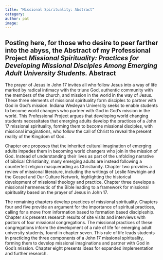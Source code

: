```yaml
---
title: "Missional Spirituality: Abstract"
category:
author: pat
image: 
---
```

Posting here, for those who desire to peer farther into the abyss, the Abstract of my Professional Project&nbsp;<em>Missional Spirituality: Practices for Developing Missional Disciples Among Emerging Adult University Students.</em>
<strong>Abstract</strong>
----
The prayer of Jesus in John 17 invites all who follow Jesus into a way of life marked by radical intimacy with the triune God, authentic community with the members of the church, and mission in the world in the way of Jesus. These three elements of missional spirituality form disciples to partner with God in God’s mission. Indiana Wesleyan University seeks to enable students to become world changers who partner with God in God’s mission in the world. This Professional Project argues that developing world changing students necessitates that emerging adults develop the practices of a John 17 missional spirituality, forming them to become missional disciples, with missional imaginations, who follow the call of Christ to reveal the present reality of the Kingdom of God.

Chapter one proposes that the inherited cultural imagination of emerging adults impedes them in becoming world changers who join in the mission of God. Instead of understanding their lives as part of the unfolding narrative of biblical Christianity, many emerging adults are instead following a counterfeit religion masquerading as Christianity. Chapter two provides a review of missional literature, including the writings of Leslie Newbigin and the Gospel and Our Culture Network, highlighting the historical development of missional theology and practice. Chapter three develops a missional hermeneutic of the Bible leading to a framework for missional spirituality based on the prayer of Jesus in John 17.

The remaining chapters develop practices of missional spirituality. Chapters four and five provide an argument for the importance of spiritual practices, calling for a move from information based to formation based discipleship. Chapter six presents research results of site visits and interviews with pastors of four missional congregations. The missional practices of these congregations inform the development of a rule of life for emerging adult university students, found in chapter seven. This rule of life leads students in practicing the three components of a John 17 missional spirituality, forming them to develop missional imaginations and partner with God in God’s mission. Chapter eight presents ideas for expanded implementation and further research.
